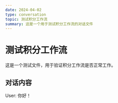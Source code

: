 ```yaml
---
date: 2024-04-02
type: conversation
topic: 测试积分工作流
summary: 这是一个用于测试积分工作流的对话文件
---
```


# 测试积分工作流

这是一个测试文件，用于验证积分工作流是否正常工作。

## 对话内容

User: 你好！
